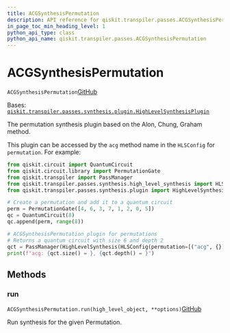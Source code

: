 ```yaml
---
title: ACGSynthesisPermutation
description: API reference for qiskit.transpiler.passes.ACGSynthesisPermutation
in_page_toc_min_heading_level: 1
python_api_type: class
python_api_name: qiskit.transpiler.passes.ACGSynthesisPermutation
---
```


# ACGSynthesisPermutation

<span id="qiskit.transpiler.passes.ACGSynthesisPermutation" />

`ACGSynthesisPermutation`[GitHub](https://github.com/qiskit/qiskit/tree/stable/0.41/qiskit/transpiler/passes/synthesis/high_level_synthesis.py "view source code")

Bases: [`qiskit.transpiler.passes.synthesis.plugin.HighLevelSynthesisPlugin`](qiskit.transpiler.passes.synthesis.plugin.HighLevelSynthesisPlugin "qiskit.transpiler.passes.synthesis.plugin.HighLevelSynthesisPlugin")

The permutation synthesis plugin based on the Alon, Chung, Graham method.

This plugin can be accessed by the `acg` method name in the `HLSConfig` for `permutation`. For example:

```python
from qiskit.circuit import QuantumCircuit
from qiskit.circuit.library import PermutationGate
from qiskit.transpiler import PassManager
from qiskit.transpiler.passes.synthesis.high_level_synthesis import HLSConfig, HighLevelSynthesis
from qiskit.transpiler.passes.synthesis.plugin import HighLevelSynthesisPluginManager

# Create a permutation and add it to a quantum circuit
perm = PermutationGate([4, 6, 3, 7, 1, 2, 0, 5])
qc = QuantumCircuit(8)
qc.append(perm, range(8))

# ACGSynthesisPermutation plugin for permutations
# Returns a quantum circuit with size 6 and depth 2
qct = PassManager(HighLevelSynthesis(HLSConfig(permutation=[("acg", {})]))).run(qc)
print(f"acg: {qct.size() = }, {qct.depth() = }")
```

## Methods

### run

<span id="qiskit.transpiler.passes.ACGSynthesisPermutation.run" />

`ACGSynthesisPermutation.run(high_level_object, **options)`[GitHub](https://github.com/qiskit/qiskit/tree/stable/0.41/qiskit/transpiler/passes/synthesis/high_level_synthesis.py "view source code")

Run synthesis for the given Permutation.

